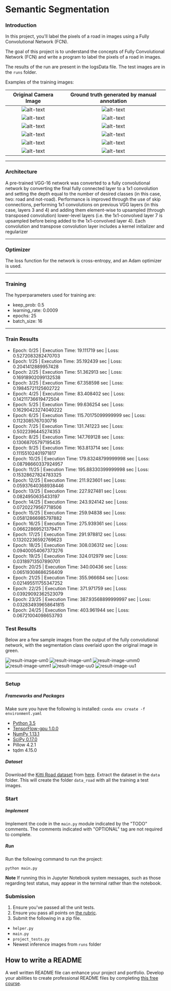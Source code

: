 [//]: # (Image References)

[animated-output]: ./runs/1504658354.6969173/anim_road.gif

[image-um0]: ./data/um_000000.png
[image-um1]: ./data/um_000001.png
[image-umm0]: ./data/umm_000000.png
[image-umm1]: ./data/umm_000001.png
[image-uu0]: ./data/uu_000000.png
[image-uu1]: ./data/uu_000001.png

[gtimage-um0]: ./data/um_lane_000000.png
[gtimage-um1]: ./data/um_lane_000001.png
[gtimage-umm0]: ./data/umm_road_000000.png
[gtimage-umm1]: ./data/umm_road_000001.png
[gtimage-uu0]: ./data/uu_road_000000.png
[gtimage-uu1]: ./data/uu_road_000001.png

[result-image-um0]: ./runs/1504658354.6969173/um_000000.png
[result-image-um1]: ./runs/1504658354.6969173/um_000001.png
[result-image-umm0]: ./runs/1504658354.6969173/umm_000000.png
[result-image-umm1]: ./runs/1504658354.6969173/umm_000001.png
[result-image-uu0]: ./runs/1504658354.6969173/uu_000000.png
[result-image-uu1]: ./runs/1504658354.6969173/uu_000001.png

# Semantic Segmentation

### Introduction
In this project, you'll label the pixels of a road in images using a Fully Convolutional Network (FCN).

The goal of this project is to understand the concepts of Fully Convolutional Network (FCN) and write a program to label the pixels of a road in images.

The results of the run are present in the logsData file. The test images are in the `runs` folder.

Examples of the training images:

Original Camera Image   |  Ground truth generated by manual annotation  
:----------------------:|:--------------------------------------------:
![alt-text][image-um0]  | ![alt-text][gtimage-um0]  
![alt-text][image-um1]  | ![alt-text][gtimage-um1]  
![alt-text][image-umm0]  | ![alt-text][gtimage-umm0]  
![alt-text][image-umm1]  | ![alt-text][gtimage-umm1]  
![alt-text][image-uu0]  | ![alt-text][gtimage-uu0]  
![alt-text][image-uu1]  | ![alt-text][gtimage-uu1]  

---

### Architecture

A pre-trained VGG-16 network was converted to a fully convolutional network by converting the final fully connected layer to a 1x1 convolution and setting the depth equal to the number of desired classes (in this case, two: road and not-road). Performance is improved through the use of skip connections, performing 1x1 convolutions on previous VGG layers (in this case, layers 3 and 4) and adding them element-wise to upsampled (through transposed convolution) lower-level layers (i.e. the 1x1-convolved layer 7 is upsampled before being added to the 1x1-convolved layer 4). Each convolution and transpose convolution layer includes a kernel initializer and regularizer

---

### Optimizer

The loss function for the network is cross-entropy, and an Adam optimizer is used.

---

### Training

The hyperparameters used for training are:

  - keep_prob: 0.5
  - learning_rate: 0.0009
  - epochs: 25
  - batch_size: 16

---

### Train Results

- Epoch: 0/25 | Execution Time: 19.111719 sec | Loss: 0.5272083282470703
- Epoch: 1/25 | Execution Time: 35.192439 sec | Loss: 0.2041412889957428
- Epoch: 2/25 | Execution Time: 51.362913 sec | Loss: 0.16918902099132538
- Epoch: 3/25 | Execution Time: 67.358598 sec | Loss: 0.19845721125602722
- Epoch: 4/25 | Execution Time: 83.408402 sec | Loss: 0.14211736619472504
- Epoch: 5/25 | Execution Time: 99.636254 sec | Loss: 0.16290423274040222
- Epoch: 6/25 | Execution Time: 115.70175099999999 sec | Loss: 0.1123085767030716
- Epoch: 7/25 | Execution Time: 131.741223 sec | Loss: 0.5022396445274353
- Epoch: 8/25 | Execution Time: 147.769128 sec | Loss: 0.13068705797195435
- Epoch: 9/25 | Execution Time: 163.813714 sec | Loss: 0.11155102401971817
- Epoch: 10/25 | Execution Time: 179.83248799999998 sec | Loss: 0.08798660337924957
- Epoch: 11/25 | Execution Time: 195.88330399999998 sec | Loss: 0.15328627824783325
- Epoch: 12/25 | Execution Time: 211.923601 sec | Loss: 0.05937640368938446
- Epoch: 13/25 | Execution Time: 227.927481 sec | Loss: 0.0824950635433197
- Epoch: 14/25 | Execution Time: 243.924142 sec | Loss: 0.07202279567718506
- Epoch: 15/25 | Execution Time: 259.94838 sec | Loss: 0.05812866985797882
- Epoch: 16/25 | Execution Time: 275.939361 sec | Loss: 0.06622869521379471
- Epoch: 17/25 | Execution Time: 291.978812 sec | Loss: 0.13202236592769623
- Epoch: 18/25 | Execution Time: 308.036312 sec | Loss: 0.09400054067373276
- Epoch: 19/25 | Execution Time: 324.012979 sec | Loss: 0.03189713507890701
- Epoch: 20/25 | Execution Time: 340.00436 sec | Loss: 0.06519308686256409
- Epoch: 21/25 | Execution Time: 355.966684 sec | Loss: 0.021495511755347252
- Epoch: 22/25 | Execution Time: 371.971759 sec | Loss: 0.03929092362523079
- Epoch: 23/25 | Execution Time: 387.93568899999997 sec | Loss: 0.032834939658641815
- Epoch: 24/25 | Execution Time: 403.961944 sec | Loss: 0.06721004098653793

### Test Results 

Below are a few sample images from the output of the fully convolutional network, with the segmentation class overlaid upon the original image in green.

![result-image-um0](./runs/1504658354.6969173/um_000000.png)
![result-image-um1](./runs/1504658354.6969173/um_000001.png)
![result-image-umm0](./runs/1504658354.6969173/umm_000000.png)
![result-image-umm1](./runs/1504658354.6969173/umm_000001.png)
![result-image-uu0](./runs/1504658354.6969173/uu_000000.png)
![result-image-uu1](./runs/1504658354.6969173/uu_000001.png)

---

### Setup
##### Frameworks and Packages
Make sure you have the following is installed:
`conda env create -f environment.yaml`

 - [Python 3.5](https://www.python.org/)
 - [TensorFlow-gpu 1.0.0](https://www.tensorflow.org/)
 - [NumPy 1.13.1](http://www.numpy.org/)
 - [SciPy 0.17.0](https://www.scipy.org/)
 - Pillow 4.2.1
 - tqdm 4.15.0
##### Dataset
Download the [Kitti Road dataset](http://www.cvlibs.net/datasets/kitti/eval_road.php) from [here](http://www.cvlibs.net/download.php?file=data_road.zip).  Extract the dataset in the `data` folder.  This will create the folder `data_road` with all the training a test images.

### Start
##### Implement
Implement the code in the `main.py` module indicated by the "TODO" comments.
The comments indicated with "OPTIONAL" tag are not required to complete.
##### Run
Run the following command to run the project:
```
python main.py
```
**Note** If running this in Jupyter Notebook system messages, such as those regarding test status, may appear in the terminal rather than the notebook.

### Submission
1. Ensure you've passed all the unit tests.
2. Ensure you pass all points on [the rubric](https://review.udacity.com/#!/rubrics/989/view).
3. Submit the following in a zip file.
 - `helper.py`
 - `main.py`
 - `project_tests.py`
 - Newest inference images from `runs` folder
 
 ## How to write a README
A well written README file can enhance your project and portfolio.  Develop your abilities to create professional README files by completing [this free course](https://www.udacity.com/course/writing-readmes--ud777).
